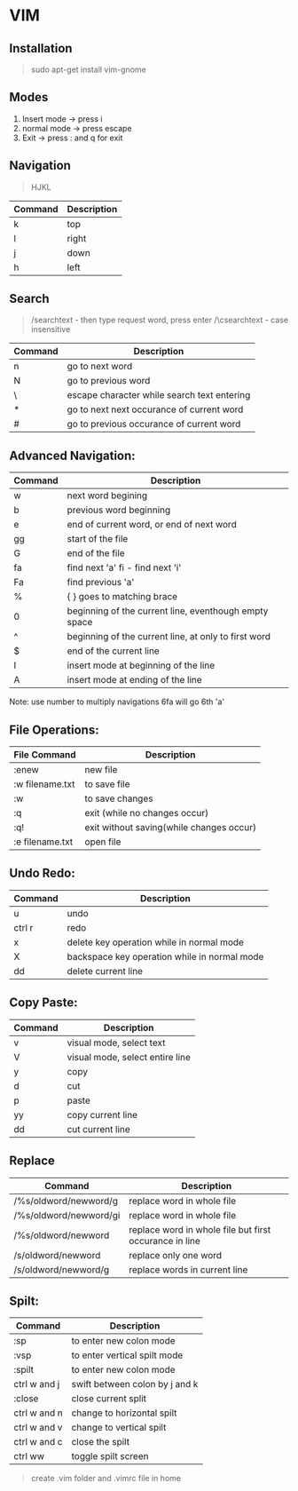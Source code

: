 # VIM

## Installation
> sudo apt-get install vim-gnome  

## Modes
1. Insert mode -> press i  
2. normal mode -> press escape  
3. Exit -> press : and q for exit


## Navigation
> HJKL

| Command | Description |
| ----------- | ----------- |
| k | top| 
| l | right| 
| j | down| 
| h | left| 


## Search 
> /searchtext - then type request word, press enter
/\csearchtext - case insensitive

| Command | Description |
| ----------- | ----------- |
| n |  go to next word| 
| N |  go to previous word| 
| \ |  escape character while search text entering| 
| * |  go to next next occurance of current word| 
| # |  go to previous occurance of current word| 


## Advanced Navigation:

| Command | Description |
| ----------- | ----------- |
| w |  next word begining | 
| b |  previous word beginning| 
| e |  end of current word, or end of next word| 
| gg |  start of the file| 
| G |  end of the file| 
| fa |  find next 'a' fi - find next 'i'| 
| Fa |  find previous 'a'| 
| % |  { } goes to matching brace | 
| 0 |  beginning of the current line, eventhough empty space| 
| ^ |  beginning of the current line, at only to first word| 
| $ |  end of the current line| 
| I |  insert mode at beginning of the line| 
| A |  insert mode at ending of the line| 

Note: use number to multiply navigations  6fa  will go 6th 'a'



## File Operations:

| File Command | Description |
| ----------- | ----------- |
| :enew 			|  new file| 
| :w filename.txt	|  to save file| 
| :w 				|  to save changes| 
| :q |  exit (while no changes occur)| 
| :q! |  exit without saving(while changes occur)| 
| :e filename.txt  |  open file| 

## Undo Redo:

| Command | Description |
| ----------- | ----------- |
| u |  undo| 
| ctrl r |  redo| 
| x |  delete key operation while in normal mode| 
| X |  backspace key operation while in normal mode| 
| dd |  delete current line| 

## Copy Paste:

| Command | Description |
| ----------- | ----------- |
| v |  visual mode, select text| 
| V |  visual mode, select entire line| 
| y |  copy| 
| d |  cut| 
| p |  paste|  
| yy |  copy current line| 
| dd |  cut current line| 

## Replace

| Command | Description |
| ----------- | ----------- |
| /%s/oldword/newword/g |  replace word in whole file| 
| /%s/oldword/newword/gi |  replace word in whole file| 
| /%s/oldword/newword |  replace word in whole file but first occurance in line| 
| /s/oldword/newword  |  replace only one word| 
| /s/oldword/newword/g  |  replace words in current line| 

## Spilt:

| Command | Description |
| ----------- | ----------- |
| :sp		|  to enter new colon mode | 
| :vsp	|  to enter vertical spilt mode| 
| :spilt	|  to enter new colon mode| 
| ctrl w and j |  swift between colon by j and k | 
| :close	|  close current split| 
| ctrl w and n |  change to horizontal spilt| 
| ctrl w and v |  change to vertical spilt| 
| ctrl w and c |  close the spilt| 
| ctrl ww |  toggle spilt screen| 


> create .vim folder and .vimrc file in home

